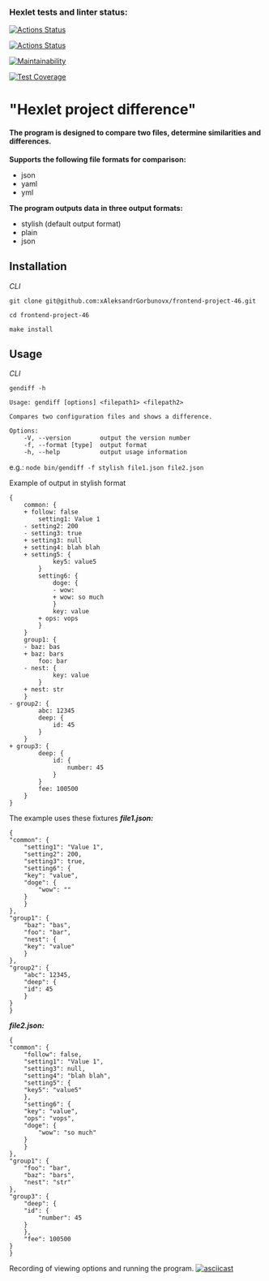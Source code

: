 ### Hexlet tests and linter status:
[![Actions Status](https://github.com/xAleksandrGorbunovx/frontend-project-46/actions/workflows/hexlet-check.yml/badge.svg)](https://github.com/xAleksandrGorbunovx/frontend-project-46/actions)

[![Actions Status](https://github.com/xAleksandrGorbunovx/frontend-project-46/actions/workflows/node-check.yml/badge.svg)](https://github.com/xAleksandrGorbunovx/frontend-project-46/actions)

[![Maintainability](https://api.codeclimate.com/v1/badges/804241963446cf5b0b5c/maintainability)](https://codeclimate.com/github/xAleksandrGorbunovx/frontend-project-46/maintainability)

[![Test Coverage](https://api.codeclimate.com/v1/badges/804241963446cf5b0b5c/test_coverage)](https://codeclimate.com/github/xAleksandrGorbunovx/frontend-project-46/test_coverage)

# **"Hexlet project difference"**

#### The program is designed to compare two files, determine similarities and differences.
**Supports the following file formats for comparison:**
* json
* yaml
* yml


**The program outputs data in three output formats:**
* stylish (default output format)
* plain
* json

## Installation

_СLI_  

```git clone git@github.com:xAleksandrGorbunovx/frontend-project-46.git```  

```cd frontend-project-46```  

``` make install ```

## Usage

_СLI_  

``` gendiff -h ```   

    Usage: gendiff [options] <filepath1> <filepath2>

    Compares two configuration files and shows a difference.

    Options:
        -V, --version        output the version number
        -f, --format [type]  output format
        -h, --help           output usage information  



e.g.: ```node bin/gendiff -f stylish file1.json file2.json```  

Example of output in stylish format

    {
        common: {
        + follow: false
            setting1: Value 1
        - setting2: 200
        - setting3: true
        + setting3: null
        + setting4: blah blah
        + setting5: {
                key5: value5
            }
            setting6: {
                doge: {
                - wow:
                + wow: so much
                }
                key: value
            + ops: vops
            }
        }
        group1: {
        - baz: bas
        + baz: bars
            foo: bar
        - nest: {
                key: value
            }
        + nest: str
        }
    - group2: {
            abc: 12345
            deep: {
                id: 45
            }
        }
    + group3: {
            deep: {
                id: {
                    number: 45
                }
            }
            fee: 100500
        }
    }

The example uses these fixtures
***file1.json:***  

    {
    "common": {
        "setting1": "Value 1",
        "setting2": 200,
        "setting3": true,
        "setting6": {
        "key": "value",
        "doge": {
            "wow": ""
        }
        }
    },
    "group1": {
        "baz": "bas",
        "foo": "bar",
        "nest": {
        "key": "value"
        }
    },
    "group2": {
        "abc": 12345,
        "deep": {
        "id": 45
        }
    }
    }

***file2.json:***  

    {
    "common": {
        "follow": false,
        "setting1": "Value 1",
        "setting3": null,
        "setting4": "blah blah",
        "setting5": {
        "key5": "value5"
        },
        "setting6": {
        "key": "value",
        "ops": "vops",
        "doge": {
            "wow": "so much"
        }
        }
    },
    "group1": {
        "foo": "bar",
        "baz": "bars",
        "nest": "str"
    },
    "group3": {
        "deep": {
        "id": {
            "number": 45
        }
        },
        "fee": 100500
    }
    }

Recording of viewing options and running the program.
   [![asciicast](https://asciinema.org/a/rogaXWypa7pmresRphOH8OvLB.svg)](https://asciinema.org/a/rogaXWypa7pmresRphOH8OvLB)
   
